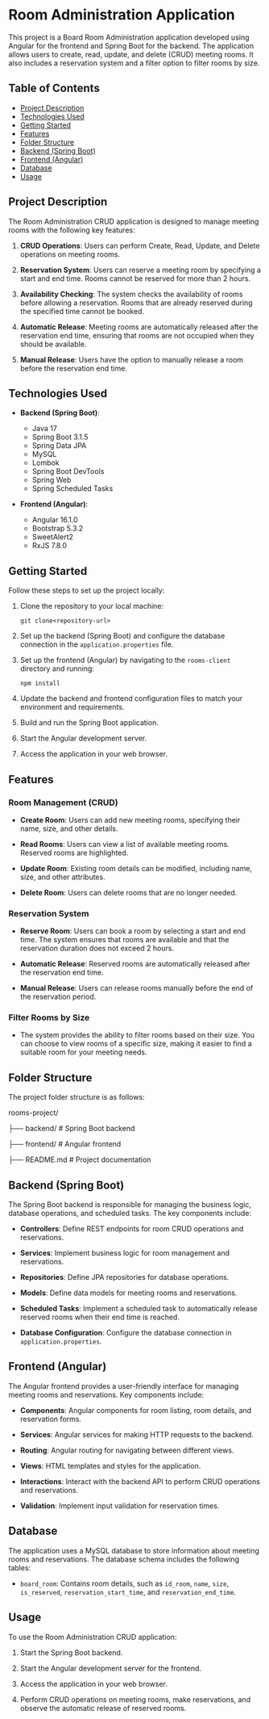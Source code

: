 # Room Administration Application

This project is a Board Room Administration application developed using Angular for the frontend and Spring Boot for the backend. The application allows users to create, read, update, and delete (CRUD) meeting rooms. It also includes a reservation system and a filter option to filter rooms by size.

## Table of Contents

- [Project Description](#project-description)
- [Technologies Used](#technologies-used)
- [Getting Started](#getting-started)
- [Features](#features)
- [Folder Structure](#folder-structure)
- [Backend (Spring Boot)](#backend-spring-boot)
- [Frontend (Angular)](#frontend-angular)
- [Database](#database)
- [Usage](#usage)

## Project Description

The Room Administration CRUD application is designed to manage meeting rooms with the following key features:

1. **CRUD Operations**: Users can perform Create, Read, Update, and Delete operations on meeting rooms.

2. **Reservation System**: Users can reserve a meeting room by specifying a start and end time. Rooms cannot be reserved for more than 2 hours.

3. **Availability Checking**: The system checks the availability of rooms before allowing a reservation. Rooms that are already reserved during the specified time cannot be booked.

4. **Automatic Release**: Meeting rooms are automatically released after the reservation end time, ensuring that rooms are not occupied when they should be available.

5. **Manual Release**: Users have the option to manually release a room before the reservation end time.

## Technologies Used

- **Backend (Spring Boot)**:
  - Java 17
  - Spring Boot 3.1.5
  - Spring Data JPA
  - MySQL
  - Lombok
  - Spring Boot DevTools
  - Spring Web
  - Spring Scheduled Tasks

- **Frontend (Angular)**:
  - Angular 16.1.0
  - Bootstrap 5.3.2
  - SweetAlert2
  - RxJS 7.8.0

## Getting Started

Follow these steps to set up the project locally:

1. Clone the repository to your local machine:

    ```git clone<repository-url>```

2. Set up the backend (Spring Boot) and configure the database connection in the `application.properties` file.

3. Set up the frontend (Angular) by navigating to the `rooms-client` directory and running:

    ```npm install```

4. Update the backend and frontend configuration files to match your environment and requirements.

5. Build and run the Spring Boot application.

6. Start the Angular development server.

7. Access the application in your web browser.

## Features

### Room Management (CRUD)

- **Create Room**: Users can add new meeting rooms, specifying their name, size, and other details.

- **Read Rooms**: Users can view a list of available meeting rooms. Reserved rooms are highlighted.

- **Update Room**: Existing room details can be modified, including name, size, and other attributes.

- **Delete Room**: Users can delete rooms that are no longer needed.

### Reservation System

- **Reserve Room**: Users can book a room by selecting a start and end time. The system ensures that rooms are available and that the reservation duration does not exceed 2 hours.

- **Automatic Release**: Reserved rooms are automatically released after the reservation end time.

- **Manual Release**: Users can release rooms manually before the end of the reservation period.

### Filter Rooms by Size

- The system provides the ability to filter rooms based on their size. You can choose to view rooms of a specific size, making it easier to find a suitable room for your meeting needs.

## Folder Structure

The project folder structure is as follows:

rooms-project/

├── backend/    # Spring Boot backend

├── frontend/   # Angular frontend

├── README.md   # Project documentation

## Backend (Spring Boot)

The Spring Boot backend is responsible for managing the business logic, database operations, and scheduled tasks. The key components include:

- **Controllers**: Define REST endpoints for room CRUD operations and reservations.

- **Services**: Implement business logic for room management and reservations.

- **Repositories**: Define JPA repositories for database operations.

- **Models**: Define data models for meeting rooms and reservations.

- **Scheduled Tasks**: Implement a scheduled task to automatically release reserved rooms when their end time is reached.

- **Database Configuration**: Configure the database connection in `application.properties`.

## Frontend (Angular)

The Angular frontend provides a user-friendly interface for managing meeting rooms and reservations. Key components include:

- **Components**: Angular components for room listing, room details, and reservation forms.

- **Services**: Angular services for making HTTP requests to the backend.

- **Routing**: Angular routing for navigating between different views.

- **Views**: HTML templates and styles for the application.

- **Interactions**: Interact with the backend API to perform CRUD operations and reservations.

- **Validation**: Implement input validation for reservation times.

## Database

The application uses a MySQL database to store information about meeting rooms and reservations. The database schema includes the following tables:

- `board_room`: Contains room details, such as `id_room`, `name`, `size`, `is_reserved`, `reservation_start_time`, and `reservation_end_time`.

## Usage

To use the Room Administration CRUD application:

1. Start the Spring Boot backend.

2. Start the Angular development server for the frontend.

3. Access the application in your web browser.

4. Perform CRUD operations on meeting rooms, make reservations, and observe the automatic release of reserved rooms.
